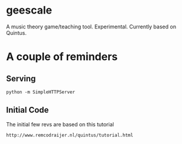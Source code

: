 geescale
========

A music theory game/teaching tool. Experimental. Currently based on Quintus.

A couple of reminders
========
Serving
-------
```
python -m SimpleHTTPServer
```

Initial Code
-------------
The initial few revs are based on this tutorial
```
http://www.remcodraijer.nl/quintus/tutorial.html
```
